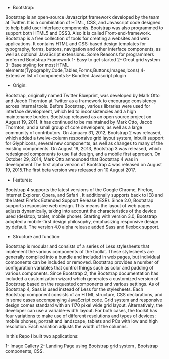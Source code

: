 - Bootstrap:

Bootstrap is an open-source Javascript framework developed by the team at Twitter. It is a combination of HTML, CSS, and Javascript code designed to help build user interface components. Bootstrap was also programmed to support both HTML5 and CSS3.
Also it is called Front-end-framework.
Bootstrap is a free collection of tools for creating a websites and web applications.
It contains HTML and CSS-based design templates for typography, forms, buttons, navigation and other interface components, as well as optional JavaScript extensions.
Some Reasons for programmers preferred Bootstrap Framework
1- Easy to get started
2- Great grid system
3- Base styling for most HTML elements(Typography,Code,Tables,Forms,Buttons,Images,Icons)
4- Extensive list of components
5- Bundled Javascript plugin

- Origin:

Bootstrap, originally named Twitter Blueprint, was developed by Mark Otto and Jacob Thornton at Twitter as a framework to encourage consistency across internal tools. Before Bootstrap, various libraries were used for interface development, which led to inconsistencies and a high maintenance burden.
 Bootstrap released as an open source project on August 19, 2011. It has continued to be maintained by Mark Otto, Jacob Thornton, and a small group of core developers, as well as a large community of contributors.
On January 31, 2012, Bootstrap 2 was released, which added a twelve-column responsive grid layout system, inbuilt support for Glyphicons, several new components, as well as changes to many of the existing components.
On August 19, 2013, Bootstrap 3 was released, which redesigned components to use flat design, and a mobile first approach.
On October 29, 2014, Mark Otto announced that Bootstrap 4 was in development.The first alpha version of Bootstrap 4 was released on August 19, 2015.The first beta version was released on 10 August 2017.

- Features:

Bootstrap 4 supports the latest versions of the Google Chrome, Firefox, Internet Explorer, Opera, and Safari . It additionally supports back to IE8 and the latest Firefox Extended Support Release (ESR).
Since 2.0, Bootstrap supports responsive web design. This means the layout of web pages adjusts dynamically, taking into account the characteristics of the device used (desktop, tablet, mobile phone).
Starting with version 3.0, Bootstrap adopted a mobile-first design philosophy, emphasizing responsive design by default.
The version 4.0 alpha release added Sass and flexbox support.

- Structure and function:

Bootstrap is modular and consists of a series of Less stylesheets that implement the various components of the toolkit. These stylesheets are generally compiled into a bundle and included in web pages, but individual components can be included or removed. Bootstrap provides a number of configuration variables that control things such as color and padding of various components.
Since Bootstrap 2, the Bootstrap documentation has included a customization wizard which generates a customized version of Bootstrap based on the requested components and various settings.
As of Bootstrap 4, Sass is used instead of Less for the stylesheets.
Each Bootstrap component consists of an HTML structure, CSS declarations, and in some cases accompanying JavaScript code.
Grid system and responsive design comes standard with an 1170 pixel wide grid layout. Alternatively, the developer can use a variable-width layout. For both cases, the toolkit has four variations to make use of different resolutions and types of devices: mobile phones, portrait and landscape, tablets and PCs with low and high resolution. Each variation adjusts the width of the columns.

In this Repo I built two applications:

1- Image Gallery
2- Landing Page
using Bootstrap grid system , Bootstrap components, CSS.
